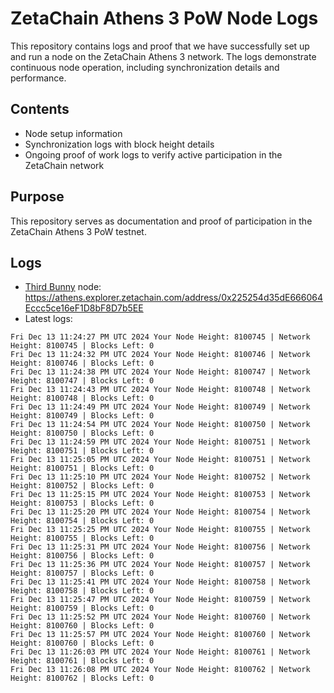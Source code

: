 # ZetaChain Athens 3 PoW Node Logs
This repository contains logs and proof that we have successfully set up and run a node on the ZetaChain Athens 3 network. The logs demonstrate continuous node operation, including synchronization details and performance.

## Contents
- Node setup information
- Synchronization logs with block height details
- Ongoing proof of work logs to verify active participation in the ZetaChain network

## Purpose
This repository serves as documentation and proof of participation in the ZetaChain Athens 3 PoW testnet.

## Logs

- [Third Bunny](https://thirdbunny.xyz/) node: https://athens.explorer.zetachain.com/address/0x225254d35dE666064Eccc5ce16eF1D8bF8D7b5EE
- Latest logs:
```
Fri Dec 13 11:24:27 PM UTC 2024 Your Node Height: 8100745 | Network Height: 8100745 | Blocks Left: 0
Fri Dec 13 11:24:32 PM UTC 2024 Your Node Height: 8100746 | Network Height: 8100746 | Blocks Left: 0
Fri Dec 13 11:24:38 PM UTC 2024 Your Node Height: 8100747 | Network Height: 8100747 | Blocks Left: 0
Fri Dec 13 11:24:43 PM UTC 2024 Your Node Height: 8100748 | Network Height: 8100748 | Blocks Left: 0
Fri Dec 13 11:24:49 PM UTC 2024 Your Node Height: 8100749 | Network Height: 8100749 | Blocks Left: 0
Fri Dec 13 11:24:54 PM UTC 2024 Your Node Height: 8100750 | Network Height: 8100750 | Blocks Left: 0
Fri Dec 13 11:24:59 PM UTC 2024 Your Node Height: 8100751 | Network Height: 8100751 | Blocks Left: 0
Fri Dec 13 11:25:05 PM UTC 2024 Your Node Height: 8100751 | Network Height: 8100751 | Blocks Left: 0
Fri Dec 13 11:25:10 PM UTC 2024 Your Node Height: 8100752 | Network Height: 8100752 | Blocks Left: 0
Fri Dec 13 11:25:15 PM UTC 2024 Your Node Height: 8100753 | Network Height: 8100753 | Blocks Left: 0
Fri Dec 13 11:25:20 PM UTC 2024 Your Node Height: 8100754 | Network Height: 8100754 | Blocks Left: 0
Fri Dec 13 11:25:25 PM UTC 2024 Your Node Height: 8100755 | Network Height: 8100755 | Blocks Left: 0
Fri Dec 13 11:25:31 PM UTC 2024 Your Node Height: 8100756 | Network Height: 8100756 | Blocks Left: 0
Fri Dec 13 11:25:36 PM UTC 2024 Your Node Height: 8100757 | Network Height: 8100757 | Blocks Left: 0
Fri Dec 13 11:25:41 PM UTC 2024 Your Node Height: 8100758 | Network Height: 8100758 | Blocks Left: 0
Fri Dec 13 11:25:47 PM UTC 2024 Your Node Height: 8100759 | Network Height: 8100759 | Blocks Left: 0
Fri Dec 13 11:25:52 PM UTC 2024 Your Node Height: 8100760 | Network Height: 8100760 | Blocks Left: 0
Fri Dec 13 11:25:57 PM UTC 2024 Your Node Height: 8100760 | Network Height: 8100760 | Blocks Left: 0
Fri Dec 13 11:26:03 PM UTC 2024 Your Node Height: 8100761 | Network Height: 8100761 | Blocks Left: 0
Fri Dec 13 11:26:08 PM UTC 2024 Your Node Height: 8100762 | Network Height: 8100762 | Blocks Left: 0
```
